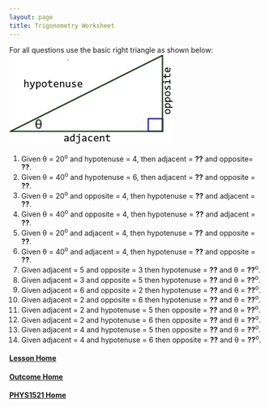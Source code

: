 ```yaml
---
layout: page
title: Trigonometry Worksheet
---
```


For all questions use the basic right triangle as shown below:<br>
![right-triangle](files/right-triangle.png)

1. Given θ = 20<sup>o</sup> and hypotenuse = 4, then adjacent = **??** and opposite= **??**.
2.	Given θ = 40<sup>o</sup> and hypotenuse = 6, then adjacent = **??** and opposite = **??**.
3.	Given θ = 20<sup>o</sup> and opposite = 4, then hypotenuse = **??** and adjacent = **??**.
4.	Given θ = 40<sup>o</sup> and opposite = 4, then hypotenuse = **??** and adjacent = **??**.
5.	Given θ = 20<sup>o</sup> and adjacent = 4, then hypotenuse = **??** and opposite = **??**.
6.	Given θ = 40<sup>o</sup> and adjacent = 4, then hypotenuse = **??** and opposite = **??**.
7.	Given adjacent = 5 and opposite = 3 then hypotenuse = **??** and θ = **??**<sup>o</sup>.
8.	Given adjacent = 3 and opposite = 5 then hypotenuse = **??** and θ = **??**<sup>o</sup>.
9.	Given adjacent = 6 and opposite = 2 then hypotenuse = **??** and θ = **??**<sup>o</sup>.
10.	Given adjacent = 2 and opposite = 6 then hypotenuse = **??** and θ = **??**<sup>o</sup>.
11.	Given adjacent = 2 and hypotenuse = 5 then opposite = **??** and θ = **??**<sup>o</sup>.
12.	Given adjacent = 2 and hypotenuse = 6 then opposite = **??** and θ = **??**<sup>o</sup>.
13.	Given adjacent = 4 and hypotenuse = 5 then opposite = **??** and θ = **??**<sup>o</sup>.
14.	Given adjacent = 4 and hypotenuse = 6 then opposite = **??** and θ = **??**<sup>o</sup>.

#### [Lesson Home](trigonometry.md)
#### [Outcome Home](index.md)
#### [PHYS1521 Home](../)
